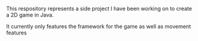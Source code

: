 This respository represents a side project I have been working on to create a 2D game in Java. 

It currently only features the framework for the game as well as movement features
